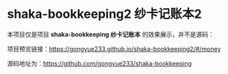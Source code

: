 # shaka-bookkeeping2 纱卡记账本2
本项目仅是项目 **shaka-bookkeeping 纱卡记账本** 的效果展示，并不是源码：

项目预览链接：https://gongyue233.github.io/shaka-bookkeeping2/#/money

源码地址为：https://github.com/gongyue233/shaka-bookkeeping
